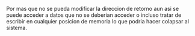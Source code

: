 Por mas que no se pueda modificar la direccion de retorno aun asi se puede acceder a datos que no se deberian acceder o incluso tratar de escribir en cualquier posicion de memoria lo que podria hacer colapsar al sistema.